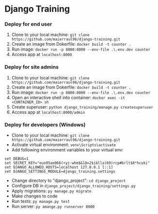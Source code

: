 # Django Training

### Deploy for end user
 1. Clone to your local machine: `git clone https://github.com/maierraul96/django-training.git`
 2. Create an image from Dokerfile:
    `docker build -t counter .`
 3. Run image: `docker run -p 8000:8000 --env-file .\.env.dev counter`
 4. Access app at `localhost:8000`
 
 ### Deploy for site admins
 1. Clone to your local machine: `git clone https://github.com/maierraul96/django-training.git`
 2. Create an image from Dokerfile:
    `docker build -t counter .`
 3. Run image: `docker run -p 8000:8000 --env-file .\.env.dev counter`
 4. Open an interactive shell into container: `docker exec -it <CONTAINER_ID> sh`
 5. Create superuser: `python django_training/manage.py createsuperuser`
 4. Access app at `localhost:8000/admin`
 
 ### Deploy for developers (Windows)
  - Clone to your local machine: `git clone https://github.com/maierraul96/django-training.git`
  - Activate virtual environment: `venv\Scripts\activate`
  - Add following environment variables to your virtual env: 
 ```
set DEBUG=1
set SECRET_KEY="ouo95ae066(+yz-whm$&l@=2$iblla)69)rcp#brlt$8*hcuki"
set DJANGO_ALLOWED_HOSTS=localhost 127.0.0.1 [::1]
set DJANGO_SETTINGS_MODULE=django_training.settings
```
  - Change directory to "django_project": `cd django_project`
  - Configure DB in `django_project/django_training/settings.py`
  - Apply migrations: `py manage.py migrate`
  - Make changes to code
  - Run tests: `py manage.py test`
  - Run server: `py amange.py runserver 8000`